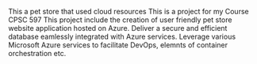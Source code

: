 This a pet store that used cloud resources
This is a project for my Course CPSC 597
This project include the creation of user friendly pet store website application hosted on Azure.
Deliver a secure and efficient database eamlessly integrated with Azure services.
Leverage various Microsoft Azure services to facilitate DevOps, elemnts of container orchestration etc.